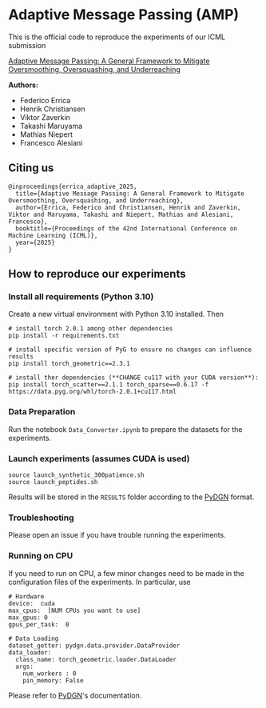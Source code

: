 # Adaptive Message Passing (AMP)

This is the official code to reproduce the experiments of our ICML submission

[Adaptive Message Passing: A General Framework to Mitigate Oversmoothing, Oversquashing, and Underreaching](https://arxiv.org/abs/2312.16560)

**Authors:**
- Federico Errica
- Henrik Christiansen
- Viktor Zaverkin
- Takashi Maruyama
- Mathias Niepert
- Francesco Alesiani

## Citing us

    @inproceedings{errica_adaptive_2025,
      title={Adaptive Message Passing: A General Framework to Mitigate Oversmoothing, Oversquashing, and Underreaching},
      author={Errica, Federico and Christiansen, Henrik and Zaverkin, Viktor and Maruyama, Takashi and Niepert, Mathias and Alesiani, Francesco},
      booktitle={Proceedings of the 42nd International Conference on Machine Learning (ICML)},
      year={2025}
    }

## How to reproduce our experiments
### Install all requirements (Python 3.10)
Create a new virtual environment with Python 3.10 installed. Then

    # install torch 2.0.1 among other dependencies
    pip install -r requirements.txt

    # install specific version of PyG to ensure no changes can influence results
    pip install torch_geometric==2.3.1

    # install ther dependencies (**CHANGE cu117 with your CUDA version**):
    pip install torch_scatter==2.1.1 torch_sparse==0.6.17 -f https://data.pyg.org/whl/torch-2.0.1+cu117.html

### Data Preparation

Run the notebook `Data_Converter.ipynb` to prepare the datasets for the experiments.

### Launch experiments (assumes CUDA is used)

    source launch_synthetic_300patience.sh
    source launch_peptides.sh

Results will be stored in the `RESULTS` folder according to the [PyDGN](https://pydgn.readthedocs.io/en/latest/) format.

### Troubleshooting

Please open an issue if you have trouble running the experiments.

### Running on CPU

If you need to run on CPU, a few minor changes need to be made in the configuration files of the experiments.
In particular, use

    # Hardware
    device:  cuda
    max_cpus:  [NUM CPUs you want to use]
    max_gpus: 0
    gpus_per_task:  0
    
    # Data Loading
    dataset_getter: pydgn.data.provider.DataProvider
    data_loader:
      class_name: torch_geometric.loader.DataLoader
      args:
        num_workers : 0
        pin_memory: False

Please refer to [PyDGN](https://pydgn.readthedocs.io/en/latest/)'s documentation. 

